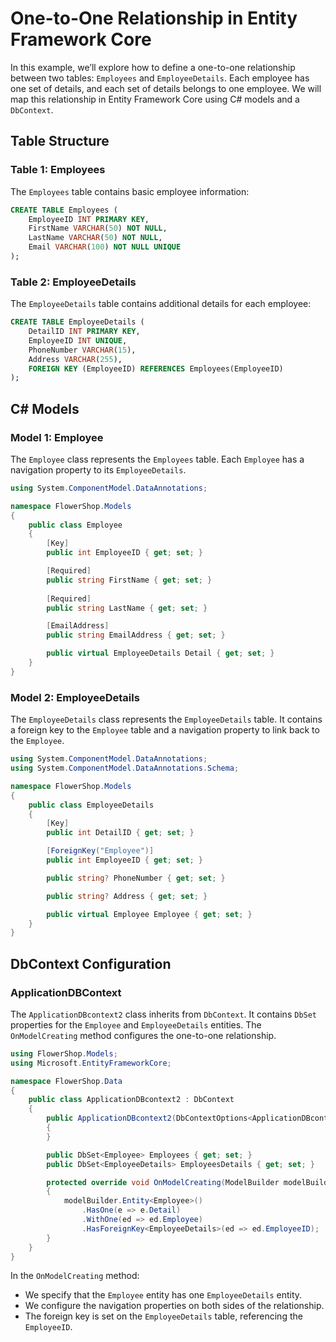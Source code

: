 # One-to-One Relationship in Entity Framework Core

In this example, we’ll explore how to define a one-to-one relationship between two tables: `Employees` and `EmployeeDetails`. Each employee has one set of details, and each set of details belongs to one employee. We will map this relationship in Entity Framework Core using C# models and a `DbContext`.

## Table Structure

### Table 1: Employees
The `Employees` table contains basic employee information:

```sql
CREATE TABLE Employees (
    EmployeeID INT PRIMARY KEY,
    FirstName VARCHAR(50) NOT NULL,
    LastName VARCHAR(50) NOT NULL,
    Email VARCHAR(100) NOT NULL UNIQUE
);
```

### Table 2: EmployeeDetails
The `EmployeeDetails` table contains additional details for each employee:

```sql
CREATE TABLE EmployeeDetails (
    DetailID INT PRIMARY KEY,
    EmployeeID INT UNIQUE,
    PhoneNumber VARCHAR(15),
    Address VARCHAR(255),
    FOREIGN KEY (EmployeeID) REFERENCES Employees(EmployeeID)
);
```

## C# Models

### Model 1: Employee
The `Employee` class represents the `Employees` table. Each `Employee` has a navigation property to its `EmployeeDetails`.

```csharp
using System.ComponentModel.DataAnnotations;

namespace FlowerShop.Models
{
    public class Employee
    {
        [Key]
        public int EmployeeID { get; set; }

        [Required]
        public string FirstName { get; set; }
        
        [Required]
        public string LastName { get; set; }

        [EmailAddress]
        public string EmailAddress { get; set; }

        public virtual EmployeeDetails Detail { get; set; }
    }
}
```

### Model 2: EmployeeDetails
The `EmployeeDetails` class represents the `EmployeeDetails` table. It contains a foreign key to the `Employee` table and a navigation property to link back to the `Employee`.

```csharp
using System.ComponentModel.DataAnnotations;
using System.ComponentModel.DataAnnotations.Schema;

namespace FlowerShop.Models
{
    public class EmployeeDetails
    {
        [Key]
        public int DetailID { get; set; }

        [ForeignKey("Employee")]
        public int EmployeeID { get; set; }

        public string? PhoneNumber { get; set; }

        public string? Address { get; set; }

        public virtual Employee Employee { get; set; }
    }
}
```

## DbContext Configuration

### ApplicationDBContext
The `ApplicationDBcontext2` class inherits from `DbContext`. It contains `DbSet` properties for the `Employee` and `EmployeeDetails` entities. The `OnModelCreating` method configures the one-to-one relationship.

```csharp
using FlowerShop.Models;
using Microsoft.EntityFrameworkCore;

namespace FlowerShop.Data
{
    public class ApplicationDBcontext2 : DbContext
    {
        public ApplicationDBcontext2(DbContextOptions<ApplicationDBcontext2> options) : base(options)
        {
        }

        public DbSet<Employee> Employees { get; set; }
        public DbSet<EmployeeDetails> EmployeesDetails { get; set; }

        protected override void OnModelCreating(ModelBuilder modelBuilder)
        {
            modelBuilder.Entity<Employee>()
                .HasOne(e => e.Detail)
                .WithOne(ed => ed.Employee)
                .HasForeignKey<EmployeeDetails>(ed => ed.EmployeeID);
        }
    }
}
```

In the `OnModelCreating` method:
- We specify that the `Employee` entity has one `EmployeeDetails` entity.
- We configure the navigation properties on both sides of the relationship.
- The foreign key is set on the `EmployeeDetails` table, referencing the `EmployeeID`.